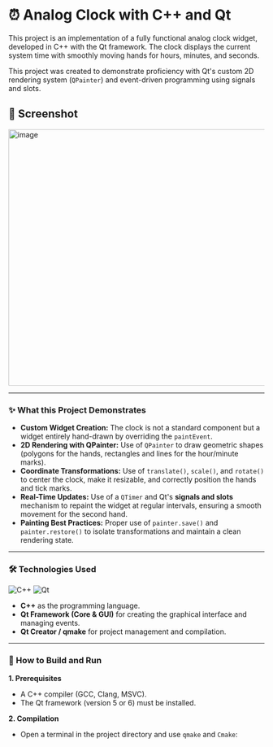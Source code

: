 # ⏰ Analog Clock with C++ and Qt

This project is an implementation of a fully functional analog clock widget, developed in C++ with the Qt framework. The clock displays the current system time with smoothly moving hands for hours, minutes, and seconds.

This project was created to demonstrate proficiency with Qt's custom 2D rendering system (`QPainter`) and event-driven programming using signals and slots.

## 📸 Screenshot

<img width="627" height="504" alt="image" src="https://github.com/user-attachments/assets/efce888f-dfea-4ec7-88f5-dbcd460d699d" />

---

### ✨ What this Project Demonstrates

*   **Custom Widget Creation:** The clock is not a standard component but a widget entirely hand-drawn by overriding the `paintEvent`.
*   **2D Rendering with QPainter:** Use of `QPainter` to draw geometric shapes (polygons for the hands, rectangles and lines for the hour/minute marks).
*   **Coordinate Transformations:** Use of `translate()`, `scale()`, and `rotate()` to center the clock, make it resizable, and correctly position the hands and tick marks.
*   **Real-Time Updates:** Use of a `QTimer` and Qt's **signals and slots** mechanism to repaint the widget at regular intervals, ensuring a smooth movement for the second hand.
*   **Painting Best Practices:** Proper use of `painter.save()` and `painter.restore()` to isolate transformations and maintain a clean rendering state.

---

### 🛠️ Technologies Used

<div>
  <img src="https://img.shields.io/badge/C%2B%2B-00599C?style=for-the-badge&logo=cplusplus&logoColor=white" alt="C++"/>
  <img src="https://img.shields.io/badge/Qt-41CD52?style=for-the-badge&logo=qt&logoColor=white" alt="Qt"/>
</div>

*   **C++** as the programming language.
*   **Qt Framework (Core & GUI)** for creating the graphical interface and managing events.
*   **Qt Creator / qmake** for project management and compilation.

---

### 🚀 How to Build and Run

**1. Prerequisites**
*   A C++ compiler (GCC, Clang, MSVC).
*   The Qt framework (version 5 or 6) must be installed.

**2. Compilation**
*   Open a terminal in the project directory and use `qmake` and `Cmake`:
